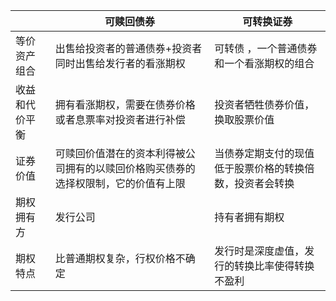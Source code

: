 |                | 可赎回债券                                                                         | 可转换证券     |
| -------------- | ---------------------------------------------------------------------------------- | -------------- |
| 等价资产组合   | 出售给投资者的普通债券+投资者同时出售给发行者的看涨期权                            | 可转债 ，一个普通债券和一个看涨期权的组合        | 
| 收益和代价平衡 | 拥有看涨期权，需要在债券价格或者息票率对投资者进行补偿                             | 投资者牺牲债券价值，换取股票价值               |
| 证券价值       | 可赎回价值潜在的资本利得被公司拥有的以赎回价格购买债券的选择权限制，它的价值有上限 |当债券定期支付的现值低于股票价格的转换倍数，投资者会转换                |
| 期权拥有方     | 发行公司                                                                           | 持有者拥有期权 |
| 期权特点       | 比普通期权复杂，行权价格不确定                                                     |发行时是深度虚值，发行的转换比率使得转换不盈利                |
